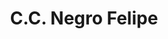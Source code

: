 ---
title: "C.C. Negro Felipe"
url: /ciudad-guayana-puerto-ordaz/c-c-negro-felipe/
shop: Einkaufszentrum
---
